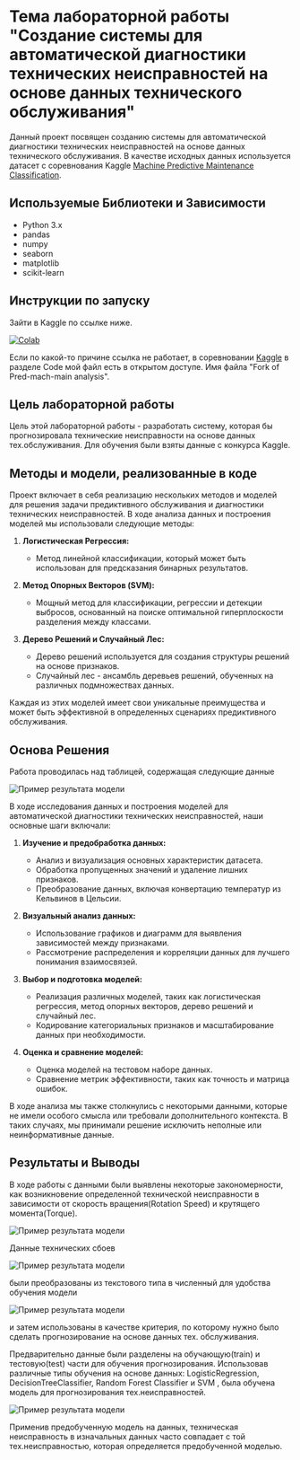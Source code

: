 # Тема лабораторной работы "Создание системы для автоматической диагностики технических неисправностей на основе данных технического обслуживания"

Данный проект посвящен созданию системы для автоматической диагностики технических неисправностей на основе данных технического обслуживания.
В качестве исходных данных используется датасет с соревнования Kaggle [Machine Predictive Maintenance Classification](https://www.kaggle.com/datasets/shivamb/machine-predictive-maintenance-classification). 

## Используемые Библиотеки и Зависимости

- Python 3.x
- pandas
- numpy
- seaborn
- matplotlib
- scikit-learn

## Инструкции по запуску

 Зайти в Kaggle по ссылке ниже.

 [![Colab](https://img.shields.io/badge/Kaggle-20BEFF?style=for-the-badge&logo=Kaggle&logoColor=white)](https://www.kaggle.com/code/gtrrf2310/fork-of-pred-mach-main-analysis?scriptVersionId=158592354)

 Если по какой-то причине ссылка не работает, в соревновании [Kaggle](https://www.kaggle.com/datasets/shivamb/machine-predictive-maintenance-classification) в разделе Code мой файл есть в открытом доступе. 
 Имя файла "Fork of Pred-mach-main analysis".

## Цель лабораторной работы

Цель этой лабораторной работы - разработать систему, которая бы прогнозировала технические неисправности на основе данных тех.обслуживания.
Для обучения были взяты данные с конкурса Kaggle.


## Методы и модели, реализованные в коде

Проект включает в себя реализацию нескольких методов и моделей для решения задачи предиктивного обслуживания и диагностики технических неисправностей. В ходе анализа данных и построения моделей мы использовали следующие методы:

1. **Логистическая Регрессия:**
   - Метод линейной классификации, который может быть использован для предсказания бинарных результатов.

2. **Метод Опорных Векторов (SVM):**
   - Мощный метод для классификации, регрессии и детекции выбросов, основанный на поиске оптимальной гиперплоскости разделения между классами.

3. **Дерево Решений и Случайный Лес:**
   - Дерево решений используется для создания структуры решений на основе признаков.
   - Случайный лес - ансамбль деревьев решений, обученных на различных подмножествах данных.

Каждая из этих моделей имеет свои уникальные преимущества и может быть эффективной в определенных сценариях предиктивного обслуживания. 

## Основа Решения

Работа проводилась над таблицей, содержащая следующие данные

![Пример результата модели](https://github.com/Opetrek/Labwork1/blob/main/%D0%A2%D0%B0%D0%B1%D0%BB.%D0%BD%D0%B5%D0%B8%D1%81%D0%BF%D1%80%D0%B0%D0%B2%D0%BD%D0%BE%D1%81%D1%82%D0%B5%D0%B9.png)

В ходе исследования данных и построения моделей для автоматической диагностики технических неисправностей, наши основные шаги включали:

1. **Изучение и предобработка данных:**
   - Анализ и визуализация основных характеристик датасета.
   - Обработка пропущенных значений и удаление лишних признаков.
   - Преобразование данных, включая конвертацию температур из Кельвинов в Цельсии.

2. **Визуальный анализ данных:**
   - Использование графиков и диаграмм для выявления зависимостей между признаками.
   - Рассмотрение распределения и корреляции данных для лучшего понимания взаимосвязей.

3. **Выбор и подготовка моделей:**
   - Реализация различных моделей, таких как логистическая регрессия, метод опорных векторов, дерево решений и случайный лес.
   - Кодирование категориальных признаков и масштабирование данных при необходимости.

4. **Оценка и сравнение моделей:**
   - Оценка моделей на тестовом наборе данных.
   - Сравнение метрик эффективности, таких как точность и матрица ошибок.

В ходе анализа мы также столкнулись с некоторыми данными, которые не имели особого смысла или требовали дополнительного контекста. В таких случаях, мы принимали решение исключить неполные или неинформативные данные.


## Результаты и Выводы

В ходе работы с данными были выявлены некоторые закономерности, как возникновение определенной технической неисправности в зависимости от скорость вращения(Rotation Speed) и крутящего момента(Torque).

![Пример результата модели](https://github.com/Opetrek/Labwork1/blob/main/%D0%9B%D0%B0%D0%B1.%D1%80%D0%B0%D0%B11%20-%20%D0%B7%D0%B0%D0%BA%D0%BE%D0%BD%D0%BE%D0%BC%D0%B5%D1%80%D0%BD%D0%BE%D1%81%D1%82%D1%8C.png)

Данные технических сбоев

![Пример результата модели](https://github.com/Opetrek/Labwork1/blob/main/%D0%9B%D0%B0%D0%B1.%D1%80%D0%B0%D0%B11%20-%20%D1%82%D0%B8%D0%BF%20%D0%BD%D0%B5%D0%B8%D1%81%D0%BF%D1%80%D0%B0%D0%B2%D0%BD%D0%BE%D1%81%D1%82%D0%B5%D0%B9%20%D1%81%D0%BF%D0%B8%D1%81%D0%BE%D0%BA.png)

были преобразованы из текстового типа в численный для удобства обучения модели

![Пример результата модели](https://github.com/Opetrek/Labwork1/blob/main/%D0%9B%D0%B0%D0%B1.%D1%80%D0%B0%D0%B11%20-%20%D1%82%D0%B8%D0%BF%20%D0%BD%D0%B5%D0%B8%D1%81%D0%BF%D1%80%D0%B0%D0%B2%D0%BD%D0%BE%D1%81%D1%82%D0%B5%D0%B9%20%D0%B3%D0%B8%D1%81%D1%82.png)

и затем использованы в качестве критерия, по которому нужно было сделать прогнозирование на основе данных тех. обслуживания. 

Предварительно данные были разделены на обучающую(train) и тестовую(test) части для обучения прогнозирования.
Использовав различные типы обучения на основе данных: LogisticRegression, DecisionTreeClassifier, Random Forest Classifier и SVM , была обучена модель для прогнозирования тех.неисправностей. 

![Пример результата модели](https://github.com/Opetrek/Labwork1/blob/main/%D0%A0%D0%B5%D0%B7%D1%83%D0%BB%D1%8C%D1%82%D0%B0%D1%82%20%D0%BD%D0%B5%D0%B8%D1%81%D0%BF%D1%80%D0%B0%D0%B2..png)

Применив предобученную модель на данных, техническая неисправность в изначальных данных часто совпадает с той тех.неисправностью, которая определяется предобученной моделью.


